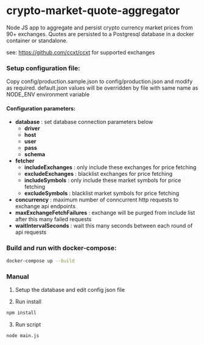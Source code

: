 # crypto-market-quote-aggregator
Node JS app to aggregate and persist crypto currency market prices from 90+ exchanges.  Quotes are persisted to a Postgresql database in a docker container or standalone.

see:   https://github.com/ccxt/ccxt for supported exchanges

### Setup configuration file:
Copy config/production.sample.json to config/production.json and modify as required.  default.json values will be overridden by file with same name as NODE_ENV environment variable

#### Configuration parameters:
* __database__ : set database connection parameters below
  * __driver__
  * __host__
  * __user__
  * __pass__
  * __schema__
* __fetcher__
  * __includeExchanges__ : only include these exchanges for price fetching
  * __excludeExchanges__ : blacklist exchanges for price fetching
  * __includeSymbols__ : only include these market symbols for price fetching
  * __excludeSymbols__ : blacklist market symbols for price fetching
* __concurrency__ : maximum number of conncurrent http requests to exchange api endpoints
* __maxExchangeFetchFailures__ : exchange will be purged from include list after this many failed requests
* __waitIntervalSeconds__ : wait this many seconds between each round of api requests

### Build and run with docker-compose:

```bash
docker-compose up --build
```

### Manual
1. Setup the database and edit config json file

2. Run install
```bash
npm install
```

3. Run script
```bash
node main.js
```
